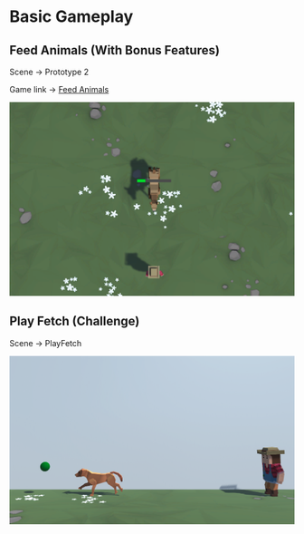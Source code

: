 # Basic Gameplay

## Feed Animals (With Bonus Features)

Scene -> Prototype 2

Game link -> [Feed Animals](https://play.unity.com/mg/other/feedanimals-2)

![Feed Animals](./feedanimals.png)

## Play Fetch (Challenge)

Scene -> PlayFetch

![Play Fetch](./playfetch.png)
